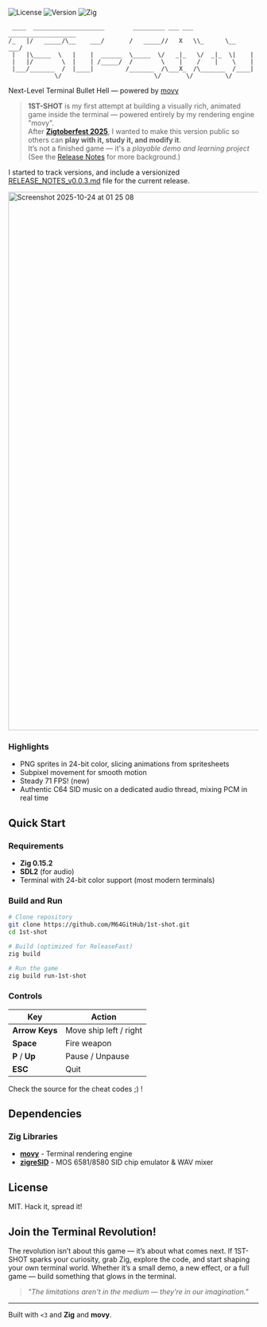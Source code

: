![License](https://img.shields.io/badge/License-MIT-85adf2?style=flat)
![Version](https://img.shields.io/badge/Version-0.0.3-85adf2?style=flat)
![Zig](https://img.shields.io/badge/Zig-0.15.2-orange?style=flat)
```
 ____  ____________________        _________ ___ ___ ___________________
/_   |/   _____/\__    ___/       /   _____//   X   \\_      \__    ___/
 |   |\_____  \   |    |  ______  \_____  \/   _|_   \/  _|_  \|    |   
 |   |/        \  |    | /_____/  /        \    |    /    |    \    |   
 |___/_______  /  |____|         /_______  /\___X_  /\_______  /____|   
             \/                          \/       \/         \/         
```
Next-Level Terminal Bullet Hell — powered by [movy](https://github.com/M64GitHub/movy)  

> **1ST-SHOT** is my first attempt at building a visually rich, animated game inside the terminal — powered entirely by my rendering engine "movy".  
> After [**Zigtoberfest 2025**](https://www.youtube.com/@zigtoberfest), I wanted to make this version public so others can **play with it, study it, and modify it**.  
> It’s not a finished game — it's a *playable demo and learning project* 
> (See the [Release Notes](./RELEASE_NOTES.md) for more background.)

I started to track versions, and include a versionized [RELEASE_NOTES_v0.0.3.md](./RELEASE_NOTES_v0.0.3.md) file for the current release.

<img width="1920" height="1080" alt="Screenshot 2025-10-24 at 01 25 08" src="https://github.com/user-attachments/assets/309202bf-c3da-4b80-9536-7d12ffa8b249" />

<p/>

### Highlights

- PNG sprites in 24-bit color, slicing animations from spritesheets
- Subpixel movement for smooth motion
- Steady 71 FPS! (new)
- Authentic C64 SID music on a dedicated audio thread, mixing PCM in real time

## Quick Start

### Requirements
- **Zig 0.15.2**
- **SDL2** (for audio)
- Terminal with 24-bit color support (most modern terminals)

### Build and Run

```bash
# Clone repository
git clone https://github.com/M64GitHub/1st-shot.git
cd 1st-shot

# Build (optimized for ReleaseFast)
zig build

# Run the game
zig build run-1st-shot
```

### Controls

| Key | Action |
|-----|--------|
| **Arrow Keys** | Move ship left / right |
| **Space** | Fire weapon |
| **P** / **Up**| Pause / Unpause |
| **ESC** | Quit |

Check the source for the cheat codes ;) !

## Dependencies

### Zig Libraries

- **[movy](https://github.com/M64GitHub/movy)** - Terminal rendering engine
- **[zigreSID](https://github.com/M64GitHub/zigreSID)** - MOS 6581/8580 SID chip emulator & WAV mixer

## License

MIT. Hack it, spread it!

## Join the Terminal Revolution!

The revolution isn’t about this game — it’s about what comes next.
If 1ST-SHOT sparks your curiosity, grab Zig, explore the code, and start shaping your own terminal world.
Whether it’s a small demo, a new effect, or a full game — build something that glows in the terminal.  

> *"The limitations aren't in the medium — they're in our imagination."*

---

Built with `<3` and **Zig** and **movy**.

